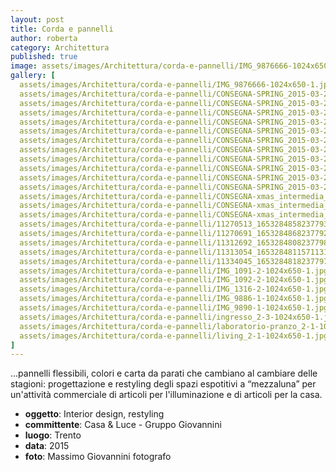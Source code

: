 ```yaml
---
layout: post
title: Corda e pannelli
author: roberta
category: Architettura
published: true
image: assets/images/Architettura/corda-e-pannelli/IMG_9876666-1024x650-1.jpg
gallery: [
  assets/images/Architettura/corda-e-pannelli/IMG_9876666-1024x650-1.jpg,
  assets/images/Architettura/corda-e-pannelli/CONSEGNA-SPRING_2015-03-29-02-1024x650-1.jpg,
  assets/images/Architettura/corda-e-pannelli/CONSEGNA-SPRING_2015-03-29-03-1024x650-1.jpg,
  assets/images/Architettura/corda-e-pannelli/CONSEGNA-SPRING_2015-03-29-04-1024x650-1.jpg,
  assets/images/Architettura/corda-e-pannelli/CONSEGNA-SPRING_2015-03-29-05-1024x650-1.jpg,
  assets/images/Architettura/corda-e-pannelli/CONSEGNA-SPRING_2015-03-29-06-1024x650-1.jpg,
  assets/images/Architettura/corda-e-pannelli/CONSEGNA-SPRING_2015-03-29-07-1024x650-1.jpg,
  assets/images/Architettura/corda-e-pannelli/CONSEGNA-SPRING_2015-03-29-08-1024x650-1.jpg,
  assets/images/Architettura/corda-e-pannelli/CONSEGNA-SPRING_2015-03-29-10-1024x650-1.jpg,
  assets/images/Architettura/corda-e-pannelli/CONSEGNA-SPRING_2015-03-29-11-1024x650-1.jpg,
  assets/images/Architettura/corda-e-pannelli/CONSEGNA-SPRING_2015-03-29-12-1024x650-1.jpg,
  assets/images/Architettura/corda-e-pannelli/CONSEGNA-SPRING_2015-03-29-13-1024x650-1.jpg,
  assets/images/Architettura/corda-e-pannelli/CONSEGNA-xmas_intermedia_2015-10-01-2-1024x650-1.jpg,
  assets/images/Architettura/corda-e-pannelli/CONSEGNA-xmas_intermedia_2015-10-01-3-1024x650-1.jpg,
  assets/images/Architettura/corda-e-pannelli/CONSEGNA-xmas_intermedia_2015-10-01-4-1024x650-1.jpg,
  assets/images/Architettura/corda-e-pannelli/11270513_1653284858237793_3973609959568922629_o-2-1024x650-1.jpg,
  assets/images/Architettura/corda-e-pannelli/11270691_1653284868237792_7109300973772562308_o-2-1024x650-1.jpg,
  assets/images/Architettura/corda-e-pannelli/11312692_1653284808237798_1494061874162691050_o-2-748x650-1.jpg,
  assets/images/Architettura/corda-e-pannelli/11313054_1653284811571131_3814562564270669219_o-2-1-748x650-1.jpg,
  assets/images/Architettura/corda-e-pannelli/11334045_1653284818237797_8383984903248599574_o-2-1024x650-1.jpg,
  assets/images/Architettura/corda-e-pannelli/IMG_1091-2-1024x650-1.jpg,
  assets/images/Architettura/corda-e-pannelli/IMG_1092-2-1024x650-1.jpg,
  assets/images/Architettura/corda-e-pannelli/IMG_1316-2-1024x650-1.jpg,
  assets/images/Architettura/corda-e-pannelli/IMG_9886-1-1024x650-1.jpg,
  assets/images/Architettura/corda-e-pannelli/IMG_9890-1-1024x650-1.jpg,
  assets/images/Architettura/corda-e-pannelli/ingresso_2-3-1024x650-1.jpg,
  assets/images/Architettura/corda-e-pannelli/laboratorio-pranzo_2-1-1024x650-1.jpg,
  assets/images/Architettura/corda-e-pannelli/living_2-1-1024x650-1.jpg
]
---
```


...pannelli flessibili, colori e carta da parati che cambiano al cambiare delle stagioni: progettazione e restyling degli spazi espotitivi a “mezzaluna” per un'attività commerciale di articoli per l'illuminazione e di articoli per la casa.

- **oggetto**: Interior design, restyling
- **committente**: Casa &amp; Luce - Gruppo Giovannini
- **luogo**: Trento
- **data**: 2015
- **foto**: Massimo Giovannini fotografo
